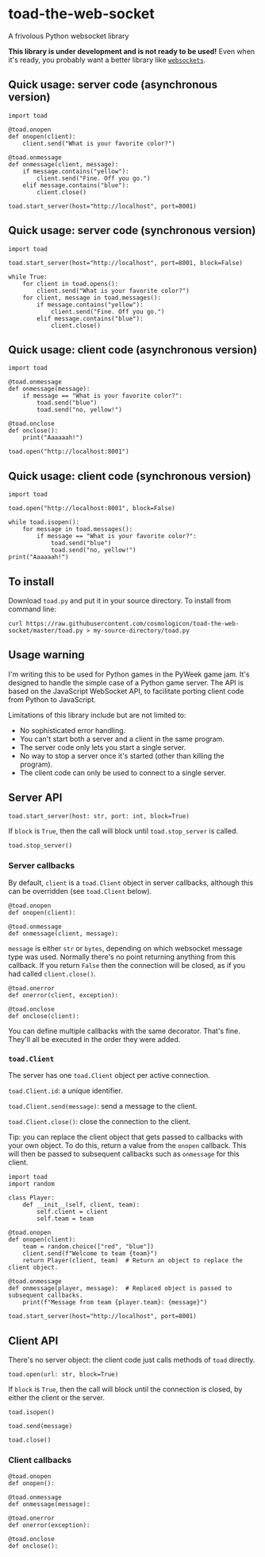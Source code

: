 # toad-the-web-socket
A frivolous Python websocket library

**This library is under development and is not ready to be used!** Even when it's ready, you
probably want a better library like [`websockets`](https://pypi.org/project/websockets/).

## Quick usage: server code (asynchronous version)

	import toad

	@toad.onopen
	def onopen(client):
		client.send("What is your favorite color?")

	@toad.onmessage
	def onmessage(client, message):
		if message.contains("yellow"):
			client.send("Fine. Off you go.")
		elif message.contains("blue"):
			client.close()

	toad.start_server(host="http://localhost", port=8001)

## Quick usage: server code (synchronous version)

	import toad

	toad.start_server(host="http://localhost", port=8001, block=False)

	while True:
		for client in toad.opens():
			client.send("What is your favorite color?")
		for client, message in toad.messages():
			if message.contains("yellow"):
				client.send("Fine. Off you go.")
			elif message.contains("blue"):
				client.close()

## Quick usage: client code (asynchronous version)

	import toad

	@toad.onmessage
	def onmessage(message):
		if message == "What is your favorite color?":
			toad.send("blue")
			toad.send("no, yellow!")

	@toad.onclose
	def onclose():
		print("Aaaaaah!")

	toad.open("http://localhost:8001")

## Quick usage: client code (synchronous version)

	import toad

	toad.open("http://localhost:8001", block=False)

	while toad.isopen():
		for message in toad.messages():
			if message == "What is your favorite color?":
				toad.send("blue")
				toad.send("no, yellow!")
	print("Aaaaaah!")

## To install

Download `toad.py` and put it in your source directory. To install from command line:

	curl https://raw.githubusercontent.com/cosmologicon/toad-the-web-socket/master/toad.py > my-source-directory/toad.py

## Usage warning

I'm writing this to be used for Python games in the PyWeek game jam. It's designed to handle the
simple case of a Python game server. The API is based on the JavaScript WebSocket API, to
facilitate porting client code from Python to JavaScript.

Limitations of this library include but are not limited to:

* No sophisticated error handling.
* You can't start both a server and a client in the same program.
* The server code only lets you start a single server.
* No way to stop a server once it's started (other than killing the program).
* The client code can only be used to connect to a single server.

## Server API

	toad.start_server(host: str, port: int, block=True)

If `block` is `True`, then the call will block until `toad.stop_server` is called.

	toad.stop_server()

### Server callbacks

By default, `client` is a `toad.Client` object in server callbacks, although this can be overridden
(see `toad.Client` below).

	@toad.onopen
	def onopen(client):

	@toad.onmessage
	def onmessage(client, message):

`message` is either `str` or `bytes`, depending on which websocket message type was used.
Normally there's no point returning anything from this callback. If you return `False` then the
connection will be closed, as if you had called `client.close()`.

	@toad.onerror
	def onerror(client, exception):
	
	@toad.onclose
	def onclose(client):

You can define multiple callbacks with the same decorator. That's fine. They'll all be executed in
the order they were added.

### `toad.Client`

The server has one `toad.Client` object per active connection.

`toad.Client.id`: a unique identifier.

`toad.Client.send(message)`: send a message to the client.

`toad.Client.close()`: close the connection to the client.

Tip: you can replace the client object that gets passed to callbacks with your own object. To do
this, return a value from the `onopen` callback. This will then be passed to subsequent callbacks
such as `onmessage` for this client.

	import toad
	import random

	class Player:
		def __init__(self, client, team):
			self.client = client
			self.team = team

	@toad.onopen
	def onopen(client):
		team = random.choice(["red", "blue"])
		client.send(f"Welcome to team {team}")
		return Player(client, team)  # Return an object to replace the client object.
	
	@toad.onmessage
	def onmessage(player, message):  # Replaced object is passed to subsequent callbacks.
		print(f"Message from team {player.team}: {message}")

	toad.start_server(host="http://localhost", port=8001)

## Client API

There's no server object: the client code just calls methods of `toad` directly.

	toad.open(url: str, block=True)

If `block` is `True`, then the call will block until the connection is closed, by either the client
or the server.

	toad.isopen()

	toad.send(message)

	toad.close()

### Client callbacks

	@toad.onopen
	def onopen():

	@toad.onmessage
	def onmessage(message):
	
	@toad.onerror
	def onerror(exception):
	
	@toad.onclose
	def onclose():

